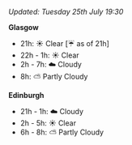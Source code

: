 *Updated: Tuesday 25th July 19:30*

**Glasgow**

* 21h: :sunny: Clear [:umbrella: as of 21h]
* 22h - 1h: :sunny: Clear
* 2h - 7h: :cloud: Cloudy
* 8h: :partly_sunny: Partly Cloudy

**Edinburgh**

* 21h - 1h: :cloud: Cloudy
* 2h - 5h: :sunny: Clear
* 6h - 8h: :partly_sunny: Partly Cloudy
